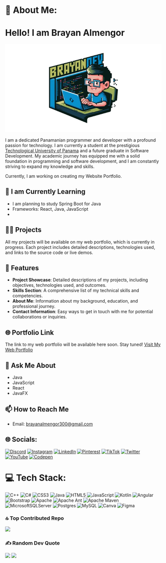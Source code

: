# 💫 About Me: 

# Hello! I am Brayan Almengor 
<img src="/imagedev2.png" alt="My Image"  width="600"  /> 

I am a dedicated Panamanian programmer and developer with a profound passion for technology. I am currently a student at the prestigious [Technological University of Panama](https://www.utp.ac.pa/) and a future graduate in Software Development. My academic journey has equipped me with a solid foundation in programming and software development, and I am constantly striving to expand my knowledge and skills.

Currently, I am working on creating my Website Portfolio.

## 🌱 I am Currently Learning
- I am planning to study Spring Boot for Java
- Frameworks: React, Java, JavaScript
- 

## 👨‍💻 Projects

All my projects will be available on my web portfolio, which is currently in progress. Each project includes detailed descriptions, technologies used, and links to the source code or live demos.

## 🌟 Features

- **Project Showcase**: Detailed descriptions of my projects, including objectives, technologies used, and outcomes.
- **Skills Section**: A comprehensive list of my technical skills and competencies.
- **About Me**: Information about my background, education, and professional journey.
- **Contact Information**: Easy ways to get in touch with me for potential collaborations or inquiries.

## 🌐 Portfolio Link

The link to my web portfolio will be available here soon. Stay tuned!
[Visit My Web Portfolio](https://brayandevpty.netlify.app/) 

## 💬 Ask Me About

- Java 
- JavaScript
- React
- JavaFX 
## 📫 How to Reach Me

- Email: brayanalmengor300@gmail.com



## 🌐 Socials:
[![Discord](https://img.shields.io/badge/Discord-%237289DA.svg?logo=discord&logoColor=white)](https://discord.gg/Bryan.DEV) [![Instagram](https://img.shields.io/badge/Instagram-%23E4405F.svg?logo=Instagram&logoColor=white)](https://instagram.com/aabjtecno) [![LinkedIn](https://img.shields.io/badge/LinkedIn-%230077B5.svg?logo=linkedin&logoColor=white)](https://linkedin.com/in/brayan-almengor) [![Pinterest](https://img.shields.io/badge/Pinterest-%23E60023.svg?logo=Pinterest&logoColor=white)](https://pinterest.com/brayanalmengor300) [![TikTok](https://img.shields.io/badge/TikTok-%23000000.svg?logo=TikTok&logoColor=white)](https://tiktok.com/@aabj_cx) [![Twitter](https://img.shields.io/badge/Twitter-%231DA1F2.svg?logo=Twitter&logoColor=white)](https://twitter.com/brayanalmengor0) [![YouTube](https://img.shields.io/badge/YouTube-%23FF0000.svg?logo=YouTube&logoColor=white)](https://youtube.com/@brayantecno) [![Codepen](https://img.shields.io/badge/Codepen-000000?style=for-the-badge&logo=codepen&logoColor=white)](https://codepen.io/brayanalmengor04) 

# 💻 Tech Stack:
![C++](https://img.shields.io/badge/c++-%2300599C.svg?style=for-the-badge&logo=c%2B%2B&logoColor=white) ![C#](https://img.shields.io/badge/c%23-%23239120.svg?style=for-the-badge&logo=c-sharp&logoColor=white) ![CSS3](https://img.shields.io/badge/css3-%231572B6.svg?style=for-the-badge&logo=css3&logoColor=white) ![Java](https://img.shields.io/badge/java-%23ED8B00.svg?style=for-the-badge&logo=java&logoColor=white) ![HTML5](https://img.shields.io/badge/html5-%23E34F26.svg?style=for-the-badge&logo=html5&logoColor=white) ![JavaScript](https://img.shields.io/badge/javascript-%23323330.svg?style=for-the-badge&logo=javascript&logoColor=%23F7DF1E) ![Kotlin](https://img.shields.io/badge/kotlin-%230095D5.svg?style=for-the-badge&logo=kotlin&logoColor=white) ![Angular](https://img.shields.io/badge/angular-%23DD0031.svg?style=for-the-badge&logo=angular&logoColor=white) ![Bootstrap](https://img.shields.io/badge/bootstrap-%23563D7C.svg?style=for-the-badge&logo=bootstrap&logoColor=white) ![Apache](https://img.shields.io/badge/apache-%23D42029.svg?style=for-the-badge&logo=apache&logoColor=white) ![Apache Ant](https://img.shields.io/badge/Apache%20Ant-A81C7D?style=for-the-badge&logo=Apache%20Ant&logoColor=white) ![Apache Maven](https://img.shields.io/badge/Apache%20Maven-C71A36?style=for-the-badge&logo=Apache%20Maven&logoColor=white) ![MicrosoftSQLServer](https://img.shields.io/badge/Microsoft%20SQL%20Sever-CC2927?style=for-the-badge&logo=microsoft%20sql%20server&logoColor=white) ![Postgres](https://img.shields.io/badge/postgres-%23316192.svg?style=for-the-badge&logo=postgresql&logoColor=white) ![MySQL](https://img.shields.io/badge/mysql-%2300f.svg?style=for-the-badge&logo=mysql&logoColor=white) ![Canva](https://img.shields.io/badge/Canva-%2300C4CC.svg?style=for-the-badge&logo=Canva&logoColor=white) 	![Figma](https://img.shields.io/badge/figma-%23F24E1E.svg?style=for-the-badge&logo=figma&logoColor=white)


### 🔝 Top Contributed Repo
![](https://github-contributor-stats.vercel.app/api?username=brayanalmengor04&limit=5&theme=radical&combine_all_yearly_contributions=true)

### ✍️ Random Dev Quote
![](https://quotes-github-readme.vercel.app/api?type=horizontal&theme=radical)
[![](https://visitcount.itsvg.in/api?id=brayanalmengor04&icon=2&color=5)](https://visitcount.itsvg.in)

<!-- Proudly created with GPRM ( https://gprm.itsvg.in ) -->
